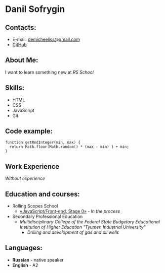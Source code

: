 # Danil Sofrygin
## Contacts:
* E-mail: demicheeliss@gmail.com
* [GitHub](https://github.com/Demicheliss)

## About Me:
I want to learn something new at _RS School_

## Skills:
- HTML
- CSS
- JavaScript
- Git

## Code example:
```
function getRndInteger(min, max) {
  return Math.floor(Math.random() * (max - min) ) + min;
}
```

## Work Experience
_Without experience_

## Education and courses:
* Rolling Scopes School
    * [«JavaScript/Front-end. Stage 0»](https://rs.school/js-stage0/) - _In the process_
* Secondary Professional Education
    * _Multidisciplinary College of the Federal State Budgetary Educational Institution of Higher Education "Tyumen Industrial University"_
        * _Drilling and development of gas and oil wells_
  
## Languages:
* **Russian** -  native speaker
* **English** - A2